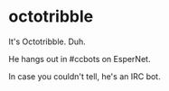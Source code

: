 octotribble
===========

It's Octotribble. Duh.

He hangs out in #ccbots on EsperNet.

In case you couldn't tell, he's an IRC bot.

